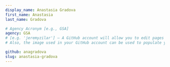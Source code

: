 ```yaml
---
display_name: Anastasia Gradova
first_name: Anastasia
last_name: Gradova

# Agency Acronym [e.g., GSA]
agency: GSA
# [e.g. 'jeremyzilar'] — A GitHub account will allow you to edit pages on Digital.gov.
# Also, the image used in your GitHub account can be used to populate your digital.gov profile photo.

github: anagradova
slug: anastasia-gradova
---
```

